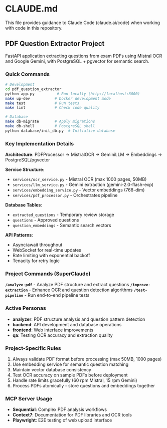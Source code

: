 # CLAUDE.md

This file provides guidance to Claude Code (claude.ai/code) when working with code in this repository.

## PDF Question Extractor Project

FastAPI application extracting questions from exam PDFs using Mistral OCR and Google Gemini, with PostgreSQL + pgvector for semantic search.

### Quick Commands

```bash
# Development
cd pdf_question_extractor
python app.py          # Run locally (http://localhost:8000)
make up-dev           # Docker development mode
make test             # Run tests
make lint             # Check code quality

# Database
make db-migrate       # Apply migrations
make db-shell         # PostgreSQL shell
python database/init_db.py  # Initialize database
```

### Key Implementation Details

**Architecture**: PDFProcessor → MistralOCR → GeminiLLM → Embeddings → PostgreSQL/pgvector

**Service Structure**:
- `services/ocr_service.py` - Mistral OCR (max 1000 pages, 50MB)
- `services/llm_service.py` - Gemini extraction (gemini-2.0-flash-exp)
- `services/embedding_service.py` - Vector embeddings (768-dim)
- `services/pdf_processor.py` - Orchestrates pipeline

**Database Tables**:
- `extracted_questions` - Temporary review storage
- `questions` - Approved questions
- `question_embeddings` - Semantic search vectors

**API Patterns**:
- Async/await throughout
- WebSocket for real-time updates
- Rate limiting with exponential backoff
- Tenacity for retry logic

### Project Commands (SuperClaude)

**`/analyze-pdf`** - Analyze PDF structure and extract questions
**`/improve-extraction`** - Enhance OCR and question detection algorithms
**`/test-pipeline`** - Run end-to-end pipeline tests

### Active Personas

- **analyzer**: PDF structure analysis and question pattern detection
- **backend**: API development and database operations
- **frontend**: Web interface improvements
- **qa**: Testing OCR accuracy and extraction quality

### Project-Specific Rules

1. Always validate PDF format before processing (max 50MB, 1000 pages)
2. Use embedding service for semantic question matching
3. Maintain vector database consistency
4. Test OCR accuracy on sample PDFs before deployment
5. Handle rate limits gracefully (60 rpm Mistral, 15 rpm Gemini)
6. Process PDFs atomically - store questions and embeddings together

### MCP Server Usage

- **Sequential**: Complex PDF analysis workflows
- **Context7**: Documentation for PDF libraries and OCR tools
- **Playwright**: E2E testing of web upload interface